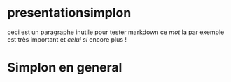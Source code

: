 # presentationsimplon

ceci est un paragraphe inutile pour tester markdown ce *mot* la par exemple est très important et *celui si* encore plus !

Simplon en general
==================
